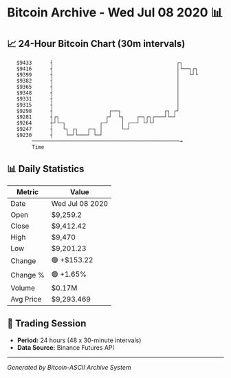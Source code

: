 # Bitcoin Archive - Wed Jul 08 2020 📊

## 📈 24-Hour Bitcoin Chart (30m intervals)

```
   $9433      ┤                                        ┌┐      
   $9416      ┤                                        │└──┐┌┐ 
   $9399      ┤                                        │   └┘└ 
   $9382      ┤                                        │       
   $9365      ┤                                        │       
   $9348      ┤                                        │       
   $9331      ┤                                        │       
   $9315      ┤                                        │       
   $9298      ┤                  ┌──┐              ┌┐ ┌┘       
   $9281      ┤┌┐               ┌┘  └┐    ┌─┐┌┐┌───┘└─┘        
   $9264      ┼┘└─┐           ┌─┘    │ ┌──┘ └┘└┘               
   $9247      ┤   └┐ ┌┐   ┌─┐ │      └─┘                       
   $9230      ┤    └─┘└───┘ └─┘                                
        ────────────────────────────────────────────────→
        Time
```

## 📊 Daily Statistics

| Metric | Value |
|--------|-------|
| Date | Wed Jul 08 2020 |
| Open | $9,259.2 |
| Close | $9,412.42 |
| High | $9,470 |
| Low | $9,201.23 |
| Change | 🟢 +$153.22 |
| Change % | 🟢 +1.65% |
| Volume | $0.17M |
| Avg Price | $9,293.469 |

## 📅 Trading Session

- **Period:** 24 hours (48 x 30-minute intervals)
- **Data Source:** Binance Futures API

---
*Generated by Bitcoin-ASCII Archive System*
